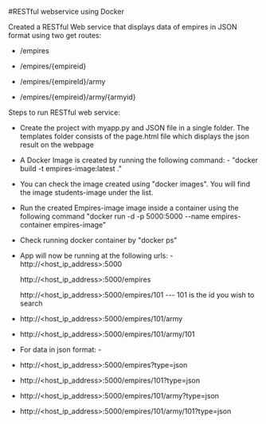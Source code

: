 #RESTful webservice using Docker

Created a RESTful Web service that displays data of empires in JSON format using two get routes: 
   
* /empires
   
* /empires/{empireid}

* /empires/{empireId}/army

* /empires/{empireid}/army/{armyid}
    
Steps to run RESTful web service:

* Create the project with myapp.py and JSON file in a single folder.
  The templates folder consists of the page.html file which displays the json result on the webpage

* A Docker Image is created by running the following command: -
 "docker build -t empires-image:latest ."

* You can check the image created using "docker images". You will find the image students-image under the list.

* Run the created Empires-image image inside a container using the following command
  "docker run -d -p 5000:5000 --name empires-container empires-image" 

* Check running docker container by "docker ps"

* App will now be running at the following urls: -
  http://<host_ip_address>:5000

  http://<host_ip_address>:5000/empires

  http://<host_ip_address>:5000/empires/101 --- 101 is the id you wish to search

* http://<host_ip_address>:5000/empires/101/army

* http://<host_ip_address>:5000/empires/101/army/101

* For data in json format: -
* http://<host_ip_address>:5000/empires?type=json

* http://<host_ip_address>:5000/empires/101?type=json

* http://<host_ip_address>:5000/empires/101/army?type=json

* http://<host_ip_address>:5000/empires/101/army/101?type=json
